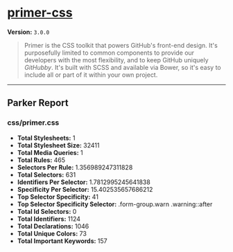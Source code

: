 # [primer-css]( http://primercss.io )

**Version:** `3.0.0`

> Primer is the CSS toolkit that powers GitHub's front-end design. It's purposefully limited to common components to provide our developers with the most flexibility, and to keep GitHub uniquely *GitHubby*. It's built with SCSS and available via Bower, so it's easy to include all or part of it within your own project.

* * *

## Parker Report

### css/primer.css

- **Total Stylesheets:** 1
- **Total Stylesheet Size:** 32411
- **Total Media Queries:** 1
- **Total Rules:** 465
- **Selectors Per Rule:** 1.356989247311828
- **Total Selectors:** 631
- **Identifiers Per Selector:** 1.7812995245641838
- **Specificity Per Selector:** 15.402535657686212
- **Top Selector Specificity:** 41
- **Top Selector Specificity Selector:** .form-group.warn .warning::after
- **Total Id Selectors:** 0
- **Total Identifiers:** 1124
- **Total Declarations:** 1046
- **Total Unique Colors:** 73
- **Total Important Keywords:** 157
